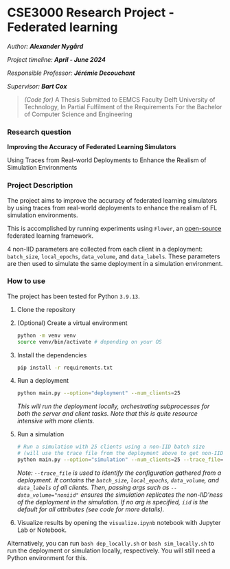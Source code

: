 # CSE3000 Research Project - Federated learning

_Author: **Alexander Nygård**_

_Project timeline: **April - June 2024**_

_Responsible Professor: **Jérémie Decouchant**_

_Supervisor: **Bart Cox**_

> _(Code for)_ A Thesis Submitted to EEMCS Faculty Delft University of Technology, In Partial Fulfilment of the Requirements For the Bachelor of Computer Science and Engineering

### Research question

**Improving the Accuracy of Federated Learning Simulators**

Using Traces from Real-world Deployments to Enhance the Realism of Simulation Environments

### Project Description

The project aims to improve the accuracy of federated learning simulators by using traces from real-world deployments to enhance the realism of FL simulation environments.

This is accomplished by running experiments using `Flower`, an [open-source](https://github.com/adap/flower) federated learning framework.

4 non-IID parameters are collected from each client in a deployment: `batch_size`, `local_epochs`, `data_volume`, and `data_labels`. These parameters are then used to simulate the same deployment in a simulation environment.

### How to use

The project has been tested for Python `3.9.13`.

1. Clone the repository
2. (Optional) Create a virtual environment

    ```bash
    python -m venv venv
    source venv/bin/activate # depending on your OS
    ```

3. Install the dependencies 

    ```bash
    pip install -r requirements.txt
    ```

4. Run a deployment

    ```bash
    python main.py --option="deployment" --num_clients=25
    ```
   
    _This will run the deployment locally, orchestrating subprocesses for both the server and client tasks. Note that this is quite resource intensive with more clients._

5. Run a simulation
    
    ```bash
    # Run a simulation with 25 clients using a non-IID batch size 
    # (will use the trace file from the deployment above to get non-IID batch size configurations)
    python main.py --option="simulation" --num_clients=25 --trace_file="path/to/client_config.json" --batch_size="noniid"
    ```

   _Note: `--trace_file` is used to identify the configuration gathered from a deployment. It contains the `batch_size`, `local_epochs`, `data_volume`, and `data_labels` of all clients. Then, passing args such as `--data_volume="noniid"` ensures the simulation replicates the non-IID'ness of the deployment in the simulation. If no arg is specified, `iid` is the default for all attributes (see code for more details)._

6. Visualize results by opening the `visualize.ipynb` notebook with Jupyter Lab or Notebook.

Alternatively, you can run `bash dep_locally.sh` or `bash sim_locally.sh` to run the deployment or simulation locally, respectively. You will still need a Python environment for this.
